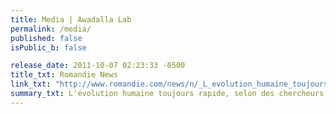 ```yaml
---
title: Media | Awadalla Lab
permalink: /media/
published: false
isPublic_b: false

release_date: 2011-10-07 02:23:33 -0500
title_txt: Romandie News
link_txt: "http://www.romandie.com/news/n/_L_evolution_humaine_toujours_rapide_selon_des_chercheurs_canadiens071020111810.asp"
summary_txt: L'évolution humaine toujours rapide, selon des chercheurs canadiens
---
```

